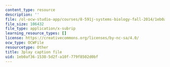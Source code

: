 ```yaml
---
content_type: resource
description: ''
file: /ol-ocw-studio-app/courses/8-591j-systems-biology-fall-2014/1eb0af3615385d2fa10f779f8502d0bf_BJXCf6pFrhA.vtt
file_size: 106432
file_type: application/x-subrip
learning_resource_types: []
license: https://creativecommons.org/licenses/by-nc-sa/4.0/
ocw_type: OCWFile
resourcetype: Other
title: 3play caption file
uid: 1eb0af36-1538-5d2f-a10f-779f8502d0bf
---
```

